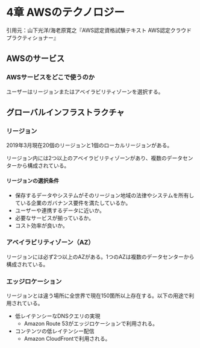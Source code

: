 # 4章 AWSのテクノロジー

引用元：山下光洋/海老原寛之『AWS認定資格試験テキスト AWS認定クラウドプラクティショナー』

## AWSのサービス

### AWSサービスをどこで使うのか

ユーザーはリージョンまたはアベイラビリティゾーンを選択する。

## グローバルインフラストラクチャ

### リージョン

2019年3月現在20個のリージョンと1個のローカルリージョンがある。

リージョン内には2つ以上のアベイラビリティゾーンがあり、複数のデータセンターから構成されている。

#### リージョンの選択条件

- 保存するデータやシステムがそのリージョン地域の法律やシステムを所有している企業のガバナンス要件を満たしているか。
- ユーザーや連携するデータに近いか。
- 必要なサービスが揃っているか。
- コスト効率が良いか。

### アベイラビリティゾーン（AZ）

リージョンには必ず2つ以上のAZがある。1つのAZは複数のデータセンターから構成されている。

### エッジロケーション

リージョンとは違う場所に全世界で現在150箇所以上存在する。以下の用途で利用されている。

- 低レイテンシーなDNSクエリの実現
  - Amazon Route 53がエッジロケーションで利用される。
- コンテンツの低レイテンシー配信
  - Amazon CloudFrontで利用される。
